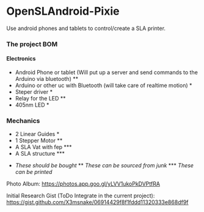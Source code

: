 # OpenSLAndroid-Pixie
Use android phones and tablets to control/create a SLA printer.

### The project BOM

#### Electronics

- Android Phone or tablet (Will put up a server and send commands to the Arduino via bluetooth) **
- Arduino or other uc with Bluetooth (will take care of realtime motion) *
- Steper driver *
- Relay for the LED **
- 405nm LED *

### Mechanics

- 2 Linear Guides *
- 1 Stepper Motor **
- A SLA Vat with fep ***
- A SLA structure ***


* *These should be bought*
** *These can be sourced from junk*
*** *These can be printed*

Photo Album: https://photos.app.goo.gl/yLVV1ukoPkDVPtfRA

Initial Research Gist (ToDo Integrate in the current project): https://gist.github.com/X3msnake/06914429f8f1fddd11320333e868df9f
